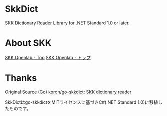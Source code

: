 # SkkDict
SKK Dictionary Reader Library for .NET Standard 1.0 or later.

# About SKK
[SKK Openlab - Top](http://openlab.ring.gr.jp/skk/index.html)
[SKK Openlab - トップ](http://openlab.ring.gr.jp/skk/index-j.html)

# Thanks
Original Source (Go) [koron/go-skkdict: SKK dictionary reader](https://github.com/koron/go-skkdict)

SkkDictはgo-skkdictをMITライセンスに基づきC#(.NET Standard 1.0)に移植したものです。
